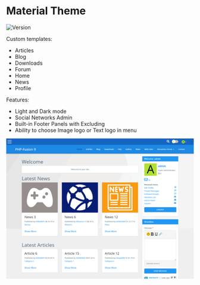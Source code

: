 # Material Theme

![Version](https://img.shields.io/badge/Version-1.0.2-blue.svg)

Custom templates:
- Articles
- Blog
- Downloads
- Forum
- Home
- News
- Profile

Features:
- Light and Dark mode
- Social Networks Admin
- Built-in Footer Panels with Excluding
- Ability to choose Image logo or Text logo in menu

![Preview](screenshot.png)
